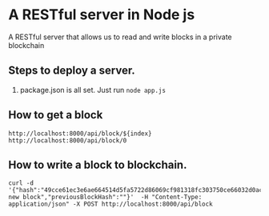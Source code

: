 # A RESTful server in Node js

A RESTful server that allows us to read and write blocks in a private blockchain

## Steps to deploy a server.

1. package.json is all set. Just run `node app.js`

## How to get a block

```
http://localhost:8000/api/block/${index}
http://localhost:8000/api/block/0
```

## How to write a block to blockchain.
```
curl -d '{"hash":"49cce61ec3e6ae664514d5fa5722d86069cf981318fc303750ce66032d0acff3","height":0,"body":"a new block","previousBlockHash":""}'  -H "Content-Type: application/json" -X POST http://localhost:8000/api/block
```

